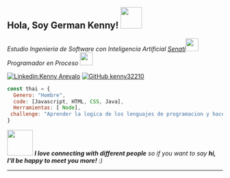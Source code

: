 <h2> Hola, Soy German Kenny! <img src="https://media.giphy.com/media/mGcNjsfWAjY5AEZNw6/giphy.gif" width="50"></h2>

<p><em> Estudio Ingenieria de Software con Inteligencia Artificial <a href="http://www.unb.br">Senati</a><img src="https://media.giphy.com/media/fYSnHlufseco8Fh93Z/giphy.gif" width="30"></br> Programador en Proceso <a href="https://international.nubank.com.br/about/"></a><img src="https://media.giphy.com/media/WUlplcMpOCEmTGBtBW/giphy.gif" width="30"> 
</em></p>

[![Linkedin:Kenny Arevalo](https://img.shields.io/badge/-kennyarevalo-blue?style=flat-square&logo=Linkedin&logoColor=white&link=https://www.linkedin.com/in/kennyarevalo/)](https://www.linkedin.com/in/kennyarevalo/)
[![GitHub kenny32210](https://img.shields.io/github/followers/kenny32210?label=follow&style=social)](https://github.com/kenny32210)



```javascript
const thai = {
  Genero: "Hombre",
  code: [Javascript, HTML, CSS, Java],
  Herramientas: [ Node],
 challenge: "Aprender la logica de los lenguajes de programacion y hacer proyectos con ella"
}
```

<img src="https://media.giphy.com/media/LnQjpWaON8nhr21vNW/giphy.gif" width="60"> <em><b>I love connecting with different people</b> so if you want to say <b>hi, I'll be happy to meet you more!</b> :)</em>

---
